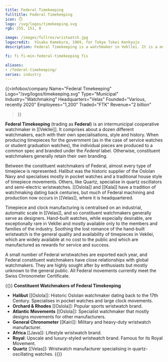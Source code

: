 ```yaml
---
title: Federal Timekeeping
fulltitle: Federal Timekeeping
icon: ⏱️
logo: /svg/logos/timekeeping.svg
rgb: 255, 151, 0

image: /images/fullres/wristwatch.jpg
logocredit:  Yūsaku Kamekura, 1969, for Tokyo Tokei Kenkyujo
description: Federal Timekeeping is a watchmaker in Vekllei. It is a municipalised cooperative made up of many constituent workshops.

fi: fi fi-min-federal-timekeeping fis

aliases:
- /federal-timekeeping/
series: industry
---
```


{{<infobox/company
	 Name="Federal Timekeeping"
	 Logo="/svg/logos/timekeeping.svg"
	 Type="Municipal"
	 Industry="Watchmaking"
	 Headquarters="Velas"
	 Founded="Various, recently 2020"
	 Employees="1,200"
	 Traded="FTK"
	 Revenue="2 billion"
 >}}

<span class="fi fi-min-federal-timekeeping fis"></span>  **Federal Timekeeping** (trading as **Federal**) is an intermunicipal cooperative watchmaker in [[Vekllei]]. It comprises about a dozen different watchmakers, each with their own specialisations, style and history. When producing timepieces for the government (as in the case of service watches or student graduation watches), the individual pieces are produced to a common spec and branded under the *Federal* label. Otherwise, constituent watchmakers generally retain their own branding.

Between the constituent watchmakers of Federal, almost every type of timepiece is represented. Halibut was the historic supplier of the Oslolan Navy and specialises mostly in pocket watches and a traditional house style of timepiece movements. Others, like Quartz, specialise in quartz oscillators and semi-electric wristwatches. [[Oslola]] and [[Kala]] have a tradition of watchmaking dating back centuries, but much of Federal machining and production now occurs in [[Velas]], where it is headquartered.

Timepiece and clock manufacturing is centralised on an industrial, automatic scale in [[Velas]], and so constituent watchmakers generally serve as designers. Hand-built watches, while especially desirable, are exceptionally rare in Vekllei and mostly available only to the members and families of the industry. Soothing the lost romance of the hand-built wristwatch is the general quality and availability of timepieces in Vekllei, which are widely available at no cost to the public and which are manufactured as rewards for service and success.

A small number of Federal wristwatches are exported each year, and Federal constituent watchmakers have close relationships with global watchmakers. They are highly sought after by enthusiasts but mostly unknown to the general public. All Federal movements currently meet the Swiss Chronometer Certificate.

{{<note>}}
**Constituent Watchmakers of Federal Timekeeping**

* **Halibut** [[Oslola]]: Historic Oslolan watchmaker dating back to the 17th Century. Specialises in pocket watches and large clock movements.
* **Orchard & Rhodes** [[Oslola]]: Popular sports wristwatch brand.
* **Atlantic Movements** [[Oslola]]: Specialist watchmaker that mostly designs movements for other manufacturers.
* **General Chronometer** [[Kairi]]: Military and heavy-duty wristwatch manufacturer.
* **Africa** [[Java]]: Lifestyle wristwatch brand.
* **Royal**: Upscale and luxury-styled wristwatch brand. Famous for its Royal Movement.
* **Quartz** [[Velas]]: Wristwatch manufacturer specialising in quartz-oscillating watches.
{{</note>}}
